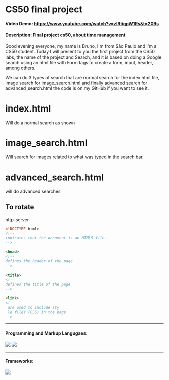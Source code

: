# CS50 final project

#### Video Demo: https://www.youtube.com/watch?v=zI9tiqpW1Rs&t=209s
#### Description: Final project cs50, about time management
Good evening everyone, my name is Bruno, I'm from São Paulo and I'm a CS50 student.
Today I will present to you the first project from the CS50 labs, the name of the project and Search, and it is based on doing a Google search using an html file with Form tags to create a form, input, header, among others.

We can do 3 types of search that are normal search for the index.html file, image search for image_search.html and finally advanced search for advanced_search.html the code is on my GitHub if you want to see it.
# index.html 
Will do a normal search as shown


# image_search.html 
Will search for images related to what was typed in the search bar.


# advanced_search.html 
will do advanced searches


## To rotate

http-server

```HTML
<!DOCTYPE html> 
<!-- 
indicates that the document is an HTML5 file. 
-->

<head> 
<!-- 
defines the header of the page
-->

<title> 
<!-- 
defines the title of the page
-->

<link> 
<!-- 
 are used to include sty
 le files (CSS) in the page
-->

```


------------------------------------------------------------------------------------------------------------------------
#### Programming and Markup Langugaes:

<a><img class="icons_curve" src="https://img.shields.io/badge/HTML5-E34F26?style=for-the-badge&logo=HTML5&logoColor=white"/></a>
<a><img class="icons_curve" src="https://img.shields.io/badge/CSS3-1572B6?style=for-the-badge&logo=CSS3&logoColor=white"/></a>

------------------------------------------------------------------------------------------------------------------------
#### Frameworks:

<a><img class="icons_curve" src="https://img.shields.io/badge/Bootstrap-7952B3?style=for-the-badge&logo=Bootstrap&logoColor=white"/></a>



